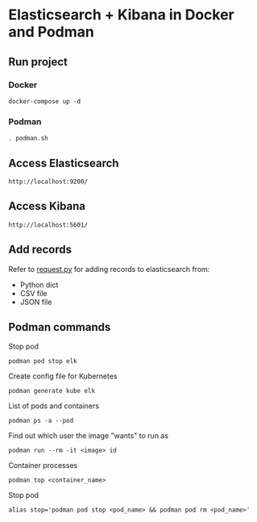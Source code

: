 # Elasticsearch + Kibana in Docker and Podman

## Run project
### Docker

    docker-compose up -d

### Podman
    . podman.sh

## Access Elasticsearch

    http://localhost:9200/

## Access Kibana

    http://localhost:5601/

## Add records

Refer to [request.py](request.py) for adding records to elasticsearch from:

* Python dict
* CSV file
* JSON file

## Podman commands
Stop pod

    podman pod stop elk

Create config file for Kubernetes

    podman generate kube elk

List of pods and containers

    podman ps -a --pod

Find out which user the image "wants" to run as

    podman run --rm -it <image> id

Container processes
    
    podman top <container_name>

Stop pod

    alias stop='podman pod stop <pod_name> && podman pod rm <pod_name>'